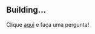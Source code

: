## Building...

Clique [aqui](https://converse-com-tavares-production.up.railway.app/) e faça uma pergunta!